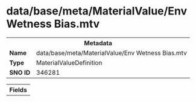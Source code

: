 <h1>data/base/meta/MaterialValue/Env Wetness Bias.mtv</h1><table><tr><th colspan="100%">Metadata</th></tr><tr><td><b>Name</b></td><td>data/base/meta/MaterialValue/Env Wetness Bias.mtv</td></tr><tr><td><b>Type</b></td><td>MaterialValueDefinition</td></tr><tr><td><b>SNO ID</b></td><td>346281</td></tr></table>

<table><tr><th colspan="100%">Fields</th></tr></table>

